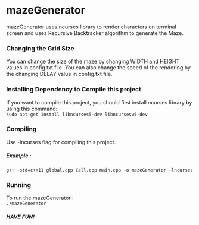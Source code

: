 # mazeGenerator
mazeGenerator uses ncurses library to render characters on terminal screen and uses Recursive Backtracker algorithm to generate the Maze.

### Changing the Grid Size
You can change the size of the maze by changing WIDTH and HEIGHT values in config.txt file. You can also change the speed of the rendering by the changing DELAY value in config.txt file.

### Installing Dependency to Compile this project

If you want to compile this project, you should first install ncurses library by using this command: <br />
`sudo apt-get install libncurses5-dev libncursesw5-dev`

### Compiling

Use -lncurses flag for compiling this project.
##### Example : 
`g++ -std=c++11 global.cpp Cell.cpp main.cpp -o mazeGenerator -lncurses`

### Running

To run the mazeGenerator : <br />
`./mazeGenerator`

##### HAVE FUN!
